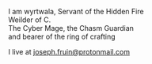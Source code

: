 I am wyrtwala, 
Servant of the Hidden Fire    
Weilder of C.  
The Cyber Mage, the Chasm Guardian  
and bearer of the ring of crafting
  
    
I live at joseph.fruin@protonmail.com
